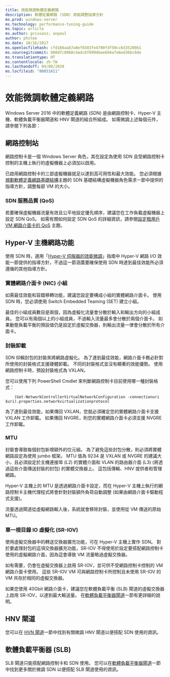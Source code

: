 ```yaml
---
title: 效能微調軟體定義網路
description: 軟體定義網路 (SDN) 效能調整指導方針
ms.prod: windows-server
ms.technology: performance-tuning-guide
ms.topic: article
ms.author: grcusanz; anpaul
author: phstee
ms.date: 10/16/2017
ms.openlocfilehash: cfd166aab7a0ef0383fe4700fdf50cc6d35289b1
ms.sourcegitcommit: b00d7c8968c4adc8f699dbee694afe6ed36bc9de
ms.translationtype: HT
ms.contentlocale: zh-TW
ms.lasthandoff: 04/08/2020
ms.locfileid: "80851611"
---
```

# <a name="performance-tuning-software-defined-networks"></a>效能微調軟體定義網路

Windows Server 2016 中的軟體定義網路 (SDN) 是由網路控制卡、Hyper-V 主機、軟體負載平衡器閘道和 HNV 閘道的組合所組成。  如需微調上述每個元件，請參閱下列各節：

## <a name="network-controller"></a>網路控制站

網路控制卡是一個 Windows Server 角色，其在設定為使用 SDN 且受網路控制卡控制的主機上執行的虛擬機器上必須加以啟用。

已啟用網路控制卡的三部虛擬機器就足以達到高可用性和最大效能。  您必須根據[規劃軟體定義網路基礎結構](../../../../networking/sdn/plan/Plan-a-Software-Defined-Network-Infrastructure.md)主題的 SDN 基礎結構虛擬機器角色需求一節中提供的指導方針，調整每部 VM 的大小。

### <a name="sdn-quality-of-service-qos"></a>SDN 服務品質 (QoS)

若要確保虛擬機器流量有效且公平地設定優先順序，建議您在工作負載虛擬機器上設定 SDN QoS。  如需有關如何設定 SDN QoS 的詳細資訊，請參閱[設定租用戶 VM 網路介面卡的 QoS](../../../../networking/sdn/manage/Configure-QoS-for-Tenant-VM-Network-Adapter.md) 主題。

## <a name="hyper-v-host-networking"></a>Hyper-V 主機網路功能

使用 SDN 時，適用「[Hyper-V 伺服器的效能微調](../../role/remote-desktop/session-hosts.md)」指南中 Hyper-V 網路 I/O 效能一節提供的指導方針，不過這一節涵蓋要確保使用 SDN 時達到最佳效能所必須遵循的其他指導方針。

### <a name="physical-network-adapter-nic-teaming"></a>實體網路介面卡 (NIC) 小組

如需最佳效能和容錯移轉功能，建議您設定要構成小組的實體網路介面卡。  使用 SDN 時，您必須使用 Switch Embedded Teaming (SET) 建立小組。  

最佳的小組成員數目是兩個，因為虛擬化流量會分散於輸入和輸出方向的小組成員。  您可以有兩個以上的小組成員，不過輸入流量最多會分散於兩個介面卡。  如果動態負載平衡的預設值仍是設定於虛擬交換器，則輸出流量一律會分散於所有介面卡。


### <a name="encapsulation-offloads"></a>封裝卸載

SDN 仰賴封包的封裝來將網路虛擬化。  為了達到最佳效能，網路介面卡務必針對所使用的封裝格式支援硬體卸載。  不同的封裝格式並沒有顯著的效能優勢。  使用網路控制卡時，預設封裝格式為 VXLAN。

您可以使用下列 PowerShell Cmdlet 來判斷網路控制卡目前使用哪一種封裝格式：

``` syntax
    (Get-NetworkControllerVirtualNetworkConfiguration -connectionuri $uri).properties.networkvirtualizationprotocol
```

為了達到最佳效能，如果傳回 VXLAN，您就必須確定您的實體網路介面卡支援 VXLAN 工作卸載。  如果傳回 NVGRE，則您的實體網路介面卡必須支援 NVGRE 工作卸載。

### <a name="mtu"></a>MTU

封裝會導致每個封包新增額外的位元組。  為了避免這些封包分散，則必須將實體網路設定為使用 jumbo 框架。  MTU 值為 9234 是 VXLAN 或 NVGRE 的建議大小，且必須設定於主機連接埠 (L2) 的實體介面和 VLAN 的路由器介面 (L3) (將透過這些介面傳送封裝的封包) 的實體交換器上。  這包括傳輸、HNV 提供者和管理網路。

Hyper-V 主機上的 MTU 是透過網路介面卡設定，而在 Hyper-V 主機上執行的網路控制卡主機代理程式將會針對封裝額外負荷自動調整 (如果由網路介面卡驅動程式支援)。  

流量透過閘道從虛擬網路輸入後，系統就會移除封裝，並使用從 VM 傳送的原始 MTU。

### <a name="single-root-io-virtualization-sr-iov"></a>單一根目錄 IO 虛擬化 (SR-IOV)

使用虛擬交換器中的轉送交換器擴充功能，可在 Hyper-V 主機上實作 SDN。  對於要處理封包的這項交換器擴充功能，SR-IOV 不得使用於設定要搭配網路控制卡使用的虛擬網路介面，因為這會導致 VM 流量略過虛擬交換器。

如有需要，仍會在虛擬交換器上啟用 SR-IOV，並可供不受網路控制卡控制的 VM 網路介面卡使用。  這些 SR-IOV VM 可與網路控制卡所控制且未使用 SR-IOV 的 VM 共存於相同的虛擬交換器。

如果您使用 40Gbit 網路介面卡，建議您在軟體負載平衡 (SLB) 閘道的虛擬交換器上啟用 SR-IOV，以達到最大輸送量。  在[軟體負載平衡器閘道](slb-gateway-performance.md)一節有更詳細的說明。

## <a name="hnv-gateways"></a>HNV 閘道

您可以在 [HVN 閘道](hnv-gateway-performance.md)一節中找到有關微調 HNV 閘道以便搭配 SDN 使用的資訊。

## <a name="software-load-balancer-slb"></a>軟體負載平衡器 (SLB)

SLB 閘道只能搭配網路控制卡和 SDN 使用。  您可以在[軟體負載平衡器閘道](slb-gateway-performance.md)一節中找到更多關於微調 SDN 以便搭配 SLB 閘道使用的資訊。
